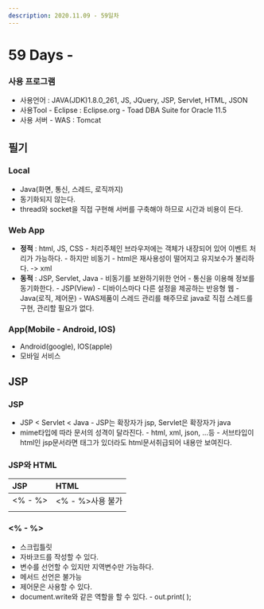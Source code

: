 ```yaml
---
description: 2020.11.09 - 59일차
---
```


# 59 Days -

### 사용 프로그램

* 사용언어 : JAVA\(JDK\)1.8.0\_261, JS, JQuery, JSP, Servlet, HTML, JSON
* 사용Tool  - Eclipse : Eclipse.org - Toad DBA Suite for Oracle 11.5
* 사용 서버 - WAS : Tomcat

## 필기

### Local

* Java\(화면, 통신, 스레드, 로직까지\)
* 동기화되지 않는다.
* thread와 socket을 직접 구현해 서버를 구축해야 하므로 시간과 비용이 든다.

### Web App

* **정적** : html, JS, CSS - 처리주체인 브라우저에는 객체가 내장되어 있어 이벤트 처리가 가능하다. - 하지만 비동기 - html은 재사용성이 떨어지고 유지보수가 불리하다. -&gt; xml
* **동적** : JSP, Servlet, Java - 비동기를 보완하기위한 언어 - 통신을 이용해 정보를 동기화한다. - JSP\(View\) - 디바이스마다 다른 설정을 제공하는 반응형 웹 - Java\(로직, 제어문\) - WAS제품이 스레드 관리를 해주므로 java로 직접 스레드를 구현, 관리할 필요가 없다.

### App\(Mobile - Android, IOS\)

* Android\(google\), IOS\(apple\)
* 모바일 서비스

## JSP

### JSP

* JSP &lt; Servlet &lt; Java - JSP는 확장자가 jsp, Servlet은 확장자가 java
* mime타입에 따라 문서의 성격이 달라진다. - html, xml, json, ...등 - 서브타입이 html인 jsp문서라면 태그가 있더라도 html문서취급되어 내용만 보여진다.

### JSP와 HTML

| JSP | HTML |
| :--- | :--- |
| &lt;% - %&gt; | &lt;% - %&gt;사용 불가 |
|  |  |

### &lt;% - %&gt;

* 스크립틀릿
* 자바코드를 작성할 수 있다.
* 변수를 선언할 수 있지만 지역변수만 가능하다.
* 메서드 선언은 불가능
* 제어문은 사용할 수 있다.
* document.write와 같은 역할을 할 수 있다. - out.print\( \);

